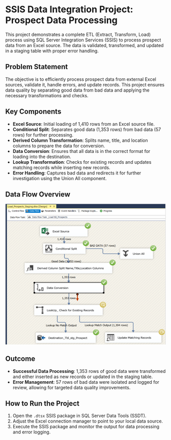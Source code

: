 
# SSIS Data Integration Project: Prospect Data Processing

This project demonstrates a complete ETL (Extract, Transform, Load) process using SQL Server Integration Services (SSIS) to process prospect data from an Excel source. The data is validated, transformed, and updated in a staging table with proper error handling.

## Problem Statement
The objective is to efficiently process prospect data from external Excel sources, validate it, handle errors, and update records. This project ensures data quality by separating good data from bad data and applying the necessary transformations and checks.

## Key Components
- **Excel Source**: Initial loading of 1,410 rows from an Excel source file.
- **Conditional Split**: Separates good data (1,353 rows) from bad data (57 rows) for further processing.
- **Derived Column Transformation**: Splits name, title, and location columns to prepare the data for conversion.
- **Data Conversion**: Ensures that all data is in the correct format for loading into the destination.
- **Lookup Transformation**: Checks for existing records and updates matching records while inserting new records.
- **Error Handling**: Captures bad data and redirects it for further investigation using the Union All component.

## Data Flow Overview
![Data Flow Overview](split.png)

## Outcome
- **Successful Data Processing**: 1,353 rows of good data were transformed and either inserted as new records or updated in the staging table.
- **Error Management**: 57 rows of bad data were isolated and logged for review, allowing for targeted data quality improvements.

## How to Run the Project
1. Open the `.dtsx` SSIS package in SQL Server Data Tools (SSDT).
2. Adjust the Excel connection manager to point to your local data source.
3. Execute the SSIS package and monitor the output for data processing and error logging.

